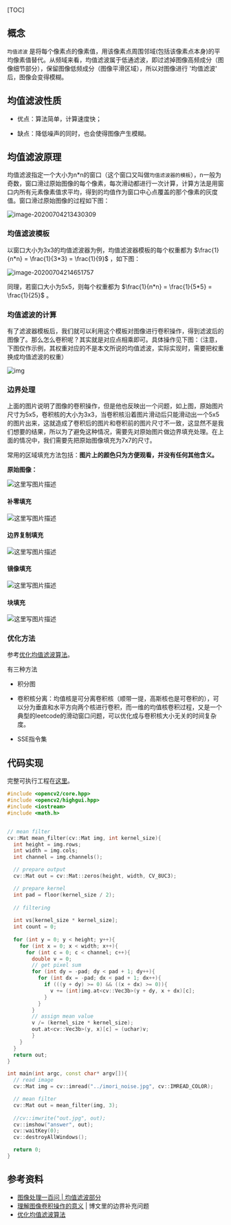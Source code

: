 
[TOC]

## 概念

`均值滤波` 是将每个像素点的像素值，用该像素点周围邻域(包括该像素点本身)的平均像素值替代。从频域来看，均值滤波属于低通滤波，即过滤掉图像高频成分（图像细节部分），保留图像低频成分（图像平滑区域），所以对图像进行 '均值滤波' 后，图像会变得模糊。

## 均值滤波性质

- 优点：算法简单，计算速度快；

- 缺点：降低噪声的同时，也会使得图像产生模糊。

## 均值滤波原理

均值滤波指定一个大小为n*n的窗口（这个窗口又叫做`均值滤波器的模板`），n一般为奇数，窗口滑过原始图像的每个像素，每次滑动都进行一次计算，计算方法是用窗口内所有元素像素值求平均，得到的均值作为窗口中心点覆盖的那个像素的灰度值。窗口滑过原始图像的过程如下图：

![image-20200704213430309](.markdown.images/image-20200704213430309.png)

### 均值滤波模板

以窗口大小为3x3的均值滤波器为例，均值滤波器模板的每个权重都为 $\frac{1}{n*n} = \frac{1}{3*3} = \frac{1}{9}$ ，如下图：

![image-20200704214651757](.markdown.images/image-20200704214651757.png)

同理，若窗口大小为5x5，则每个权重都为 $\frac{1}{n*n} = \frac{1}{5*5} = \frac{1}{25}$ 。

### 均值滤波的计算

有了滤波器模板后，我们就可以利用这个模板对图像进行卷积操作，得到滤波后的图像了。那么怎么卷积呢？其实就是对应点相乘即可。具体操作见下图：（注意，下图仅作示例，其权重对应的不是本文所说的均值滤波，实际实现时，需要把权重换成均值滤波的权重）

![img](.markdown.images/4.gif)

### 边界处理

上面的图片说明了图像的卷积操作，但是他也反映出一个问题，如上图，原始图片尺寸为5x5，卷积核的大小为3x3，当卷积核沿着图片滑动后只能滑动出一个5x5的图片出来，这就造成了卷积后的图片和卷积前的图片尺寸不一致，这显然不是我们想要的结果，所以为了避免这种情况，需要先对原始图片做边界填充处理。在上面的情况中，我们需要先把原始图像填充为7x7的尺寸。

常用的区域填充方法包括：**图片上的颜色只为方便观看，并没有任何其他含义。**

**原始图像：**

![这里写图片描述](.markdown.images/2018041120374342)

#### 补零填充

![这里写图片描述](.markdown.images/20180411204438976)

#### 边界复制填充

![这里写图片描述](.markdown.images/20180411204753395)

#### 镜像填充

![这里写图片描述](.markdown.images/20180411205232911)

#### 块填充

![这里写图片描述](.markdown.images/2018041120423464)



### 优化方法

参考[优化均值滤波算法](https://blog.csdn.net/jgj123321/article/details/95195277)。

有三种方法

- 积分图

- 卷积核分离：均值核是可分离卷积核（顺带一提，高斯核也是可卷积的），可以分为垂直和水平方向两个核进行卷积，而一维的均值核卷积过程，又是一个典型的leetcode的滑动窗口问题，可以优化成与卷积核大小无关的时间复杂度。
- SSE指令集

## 代码实现

完整可执行工程在[这里](../src/ImageProcessing/均值滤波)。

```cpp
#include <opencv2/core.hpp>
#include <opencv2/highgui.hpp>
#include <iostream>
#include <math.h>


// mean filter
cv::Mat mean_filter(cv::Mat img, int kernel_size){
  int height = img.rows;
  int width = img.cols;
  int channel = img.channels();

  // prepare output
  cv::Mat out = cv::Mat::zeros(height, width, CV_8UC3);

  // prepare kernel
  int pad = floor(kernel_size / 2);
  
  // filtering
  
  int vs[kernel_size * kernel_size];
  int count = 0;
  
  for (int y = 0; y < height; y++){
    for (int x = 0; x < width; x++){
      for (int c = 0; c < channel; c++){
        double v = 0;
        // get pixel sum
        for (int dy = -pad; dy < pad + 1; dy++){
          for (int dx = -pad; dx < pad + 1; dx++){
            if (((y + dy) >= 0) && ((x + dx) >= 0)){
              v += (int)img.at<cv::Vec3b>(y + dy, x + dx)[c];
            }
          }
        }
        // assign mean value
        v /= (kernel_size * kernel_size);
        out.at<cv::Vec3b>(y, x)[c] = (uchar)v;
        }
    }
  }
  return out;
}

int main(int argc, const char* argv[]){
  // read image
  cv::Mat img = cv::imread("../imori_noise.jpg", cv::IMREAD_COLOR);

  // mean filter
  cv::Mat out = mean_filter(img, 3);
  
  //cv::imwrite("out.jpg", out);
  cv::imshow("answer", out);
  cv::waitKey(0);
  cv::destroyAllWindows();

  return 0;
}

```



## 参考资料

- [图像处理一百问 | 均值滤波部分](https://github.com/gzr2017/ImageProcessing100Wen/)
- [理解图像卷积操作的意义](https://blog.csdn.net/chaipp0607/article/details/72236892) | 博文里的边界补充问题
- [优化均值滤波算法](https://blog.csdn.net/jgj123321/article/details/95195277)
